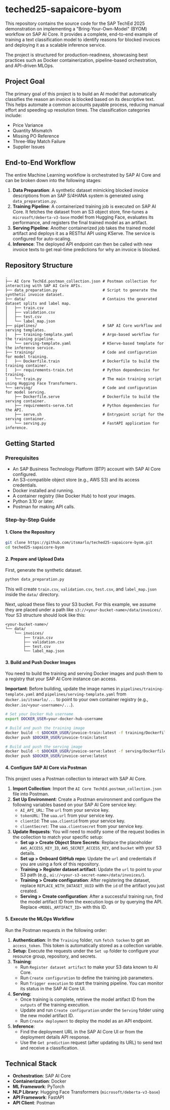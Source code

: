 # teched25-sapaicore-byom

This repository contains the source code for the SAP TechEd 2025 demonstration on implementing a "Bring-Your-Own-Model" (BYOM) workflow on SAP AI Core. It provides a complete, end-to-end example of training a text classification model to identify reasons for blocked invoices and deploying it as a scalable inference service.

The project is structured for production-readiness, showcasing best practices such as Docker containerization, pipeline-based orchestration, and API-driven MLOps.

## Project Goal

The primary goal of this project is to build an AI model that automatically classifies the reason an invoice is blocked based on its descriptive text. This helps automate a common accounts payable process, reducing manual effort and speeding up resolution times. The classification categories include:

- Price Variance
- Quantity Mismatch
- Missing PO Reference
- Three-Way Match Failure
- Supplier Issues

## End-to-End Workflow

The entire Machine Learning workflow is orchestrated by SAP AI Core and can be broken down into the following stages:

1.  **Data Preparation**: A synthetic dataset mimicking blocked invoice descriptions from an SAP S/4HANA system is generated using `data_preparation.py`.
2.  **Training Pipeline**: A containerized training job is executed on SAP AI Core. It fetches the dataset from an S3 object store, fine-tunes a `microsoft/deberta-v3-base` model from Hugging Face, evaluates its performance, and registers the final trained model as an artifact.
3.  **Serving Pipeline**: Another containerized job takes the trained model artifact and deploys it as a RESTful API using KServe. The service is configured for auto-scaling.
4.  **Inference**: The deployed API endpoint can then be called with new invoice texts to get real-time predictions for why an invoice is blocked.

## Repository Structure

```
.
├── AI Core TechEd.postman_collection.json # Postman collection for interacting with SAP AI Core APIs.
├── data_preparation.py                    # Script to generate the synthetic invoice dataset.
├── data/                                  # Contains the generated dataset splits and label map.
│   ├── train.csv
│   ├── validation.csv
│   ├── test.csv
│   └── label_map.json
├── pipelines/                             # SAP AI Core workflow and serving templates.
│   ├── training-template.yaml             # Argo-based workflow for the training pipeline.
│   └── serving-template.yaml              # KServe-based template for the inference service.
├── training/                              # Code and configuration for model training.
│   ├── Dockerfile.train                   # Dockerfile to build the training container.
│   ├── requirements-train.txt             # Python dependencies for training.
│   └── train.py                           # The main training script using Hugging Face Transformers.
└── serving/                               # Code and configuration for model serving.
    ├── Dockerfile.serve                   # Dockerfile to build the serving container.
    ├── requirements-serve.txt             # Python dependencies for the API.
    ├── serve.sh                           # Entrypoint script for the serving container.
    └── serving.py                         # FastAPI application for inference.
```

## Getting Started

### Prerequisites

*   An SAP Business Technology Platform (BTP) account with SAP AI Core configured.
*   An S3-compatible object store (e.g., AWS S3) and its access credentials.
*   Docker installed and running.
*   A container registry (like Docker Hub) to host your images.
*   Python 3.10 or later.
*   Postman for making API calls.

### Step-by-Step Guide

#### 1. Clone the Repository

```bash
git clone https://github.com/itsmarlo/teched25-sapaicore-byom.git
cd teched25-sapaicore-byom
```

#### 2. Prepare and Upload Data

First, generate the synthetic dataset.

```bash
python data_preparation.py
```

This will create `train.csv`, `validation.csv`, `test.csv`, and `label_map.json` inside the `data/` directory.

Next, upload these files to your S3 bucket. For this example, we assume they are placed under a path like `s3://<your-bucket-name>/data/invoices/`. Your S3 structure should look like this:

```
<your-bucket-name>/
└── data/
    └── invoices/
        ├── train.csv
        ├── validation.csv
        ├── test.csv
        └── label_map.json
```

#### 3. Build and Push Docker Images

You need to build the training and serving Docker images and push them to a registry that your SAP AI Core instance can access.

**Important**: Before building, update the image names in `pipelines/training-template.yaml` and `pipelines/serving-template.yaml` from `docker.io/itsmarlo/...` to point to your own container registry (e.g., `docker.io/<your-username>/...`).

```bash
# Set your Docker Hub username
export DOCKER_USER=your-docker-hub-username

# Build and push the training image
docker build -t $DOCKER_USER/invoice-train:latest -f training/Dockerfile.train .
docker push $DOCKER_USER/invoice-train:latest

# Build and push the serving image
docker build -t $DOCKER_USER/invoice-serve:latest -f serving/Dockerfile.serve .
docker push $DOCKER_USER/invoice-serve:latest
```

#### 4. Configure SAP AI Core via Postman

This project uses a Postman collection to interact with SAP AI Core.

1.  **Import Collection**: Import the `AI Core TechEd.postman_collection.json` file into Postman.
2.  **Set Up Environment**: Create a Postman environment and configure the following variables based on your SAP AI Core service key:
    *   `AI_API_URL`: The `url` from your service key.
    *   `tokenURL`: The `uaa.url` from your service key.
    *   `clientId`: The `uaa.clientid` from your service key.
    *   `clientSecret`: The `uaa.clientsecret` from your service key.
3.  **Update Requests**: You will need to modify some of the request bodies in the collection to match your specific setup:
    *   **Set up > Create Object Store Secrets**: Replace the placeholder `AWS_ACCESS_KEY_ID`, `AWS_SECRET_ACCESS_KEY`, and `bucket` with your S3 details.
    *   **Set up > Onboard GitHub repo**: Update the `url` and credentials if you are using a fork of this repository.
    *   **Training > Register dataset artifact**: Update the `url` to point to your S3 path (e.g., `ai://<your-s3-secret-name>/data/invoices/`).
    *   **Training > Create configuration**: After registering the dataset, replace `REPLACE_WITH_DATASET_UUID` with the `id` of the artifact you just created.
    *   **Serving > Create configuration**: After a successful training run, find the model artifact ID from the execution logs or by querying the API. Replace `<MODEL_ARTIFACT_ID>` with this ID.

#### 5. Execute the MLOps Workflow

Run the Postman requests in the following order:

1.  **Authentication**: In the `Training` folder, run `fetch tocken` to get an `access_token`. This token is automatically stored as a collection variable.
2.  **Setup**: Execute the requests under the `Set up` folder to configure your resource group, repository, and secrets.
3.  **Training**:
    *   Run `Register dataset artifact` to make your S3 data known to AI Core.
    *   Run `Create configuration` to define the training job parameters.
    *   Run `Trigger execution` to start the training pipeline. You can monitor its status in the SAP AI Core UI.
4.  **Serving**:
    *   Once training is complete, retrieve the model artifact ID from the `outputs` of the training execution.
    *   Update and run `Create configuration` under the `Serving` folder using the new model artifact ID.
    *   Run `Create deployment` to deploy the model as an API endpoint.
5.  **Inference**:
    *   Find the deployment URL in the SAP AI Core UI or from the deployment details API response.
    *   Use the `Get prediction` request (after updating its URL) to send text and receive a classification.

## Technical Stack

-   **Orchestration**: SAP AI Core
-   **Containerization**: Docker
-   **ML Framework**: PyTorch
-   **NLP Library**: Hugging Face Transformers (`microsoft/deberta-v3-base`)
-   **API Framework**: FastAPI
-   **API Client**: Postman

